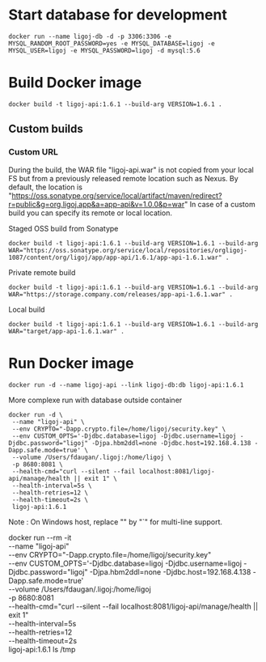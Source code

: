 # Start database for development
```
docker run --name ligoj-db -d -p 3306:3306 -e MYSQL_RANDOM_ROOT_PASSWORD=yes -e MYSQL_DATABASE=ligoj -e MYSQL_USER=ligoj -e MYSQL_PASSWORD=ligoj -d mysql:5.6
```
# Build Docker image
```
docker build -t ligoj-api:1.6.1 --build-arg VERSION=1.6.1 .
```

## Custom builds
### Custom URL
During the build, the WAR file "ligoj-api.war" is not copied from your local FS but from a previously released remote location such as Nexus.
By default, the location is "https://oss.sonatype.org/service/local/artifact/maven/redirect?r=public&g=org.ligoj.app&a=app-api&v=1.0.0&p=war"
In case of a custom build you can specify its remote or local location.

Staged OSS build from Sonatype
```
docker build -t ligoj-api:1.6.1 --build-arg VERSION=1.6.1 --build-arg WAR="https://oss.sonatype.org/service/local/repositories/orgligoj-1087/content/org/ligoj/app/app-api/1.6.1/app-api-1.6.1.war" .
```

Private remote build
```
docker build -t ligoj-api:1.6.1 --build-arg VERSION=1.6.1 --build-arg WAR="https://storage.company.com/releases/app-api-1.6.1.war" .
```

Local build 
```
docker build -t ligoj-api:1.6.1 --build-arg VERSION=1.6.1 --build-arg WAR="target/app-api-1.6.1.war" .
```

# Run Docker image
```
docker run -d --name ligoj-api --link ligoj-db:db ligoj-api:1.6.1
```

More complexe run with database outside container
```
docker run -d \
 --name "ligoj-api" \
 --env CRYPTO="-Dapp.crypto.file=/home/ligoj/security.key" \
 --env CUSTOM_OPTS='-Djdbc.database=ligoj -Djdbc.username=ligoj -Djdbc.password="ligoj" -Djpa.hbm2ddl=none -Djdbc.host=192.168.4.138 -Dapp.safe.mode=true' \
 --volume /Users/fdaugan/.ligoj:/home/ligoj \
 -p 8680:8081 \
 --health-cmd="curl --silent --fail localhost:8081/ligoj-api/manage/health || exit 1" \
 --health-interval=5s \
 --health-retries=12 \
 --health-timeout=2s \
 ligoj-api:1.6.1
```
Note : On Windows host, replace "\" by "`" for multi-line support.


docker run --rm -it \
 --name "ligoj-api" \
 --env CRYPTO="-Dapp.crypto.file=/home/ligoj/security.key" \
 --env CUSTOM_OPTS='-Djdbc.database=ligoj -Djdbc.username=ligoj -Djdbc.password="ligoj" -Djpa.hbm2ddl=none -Djdbc.host=192.168.4.138 -Dapp.safe.mode=true' \
 --volume /Users/fdaugan/.ligoj:/home/ligoj \
 -p 8680:8081 \
 --health-cmd="curl --silent --fail localhost:8081/ligoj-api/manage/health || exit 1" \
 --health-interval=5s \
 --health-retries=12 \
 --health-timeout=2s \
 ligoj-api:1.6.1 ls /tmp

